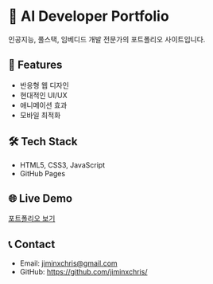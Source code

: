 # 🚀 AI Developer Portfolio

인공지능, 풀스택, 임베디드 개발 전문가의 포트폴리오 사이트입니다.

## 🌟 Features
- 반응형 웹 디자인
- 현대적인 UI/UX
- 애니메이션 효과
- 모바일 최적화

## 🛠️ Tech Stack
- HTML5, CSS3, JavaScript
- GitHub Pages

## 🌐 Live Demo
[포트폴리오 보기](https://jiminxchris.github.io/portfolio)

## 📞 Contact
- Email: jiminxchris@gmail.com
- GitHub: https://github.com/jiminxchris/
